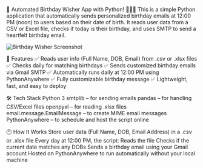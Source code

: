 🎉 Automated Birthday Wisher App with Python! 🎂🍰🎈
This is a simple Python application that automatically sends personalized birthday emails at 12:00 PM (noon) to users based on their date of birth.
It reads user data from a CSV or Excel file, checks if today is their birthday, and uses SMTP to send a heartfelt birthday email.

![Birthday Wisher Screenshot](images/Sender.png)


📌 Features
✅ Reads user info (Full Name, DOB, Email) from .csv or .xlsx files
✅ Checks daily for matching birthdays
✅ Sends customized birthday emails via Gmail SMTP
✅ Automatically runs daily at 12:00 PM using PythonAnywhere
✅ Fully customizable birthday message
✅ Lightweight, fast, and easy to deploy

🛠️ Tech Stack
Python 3
smtplib – for sending emails
pandas – for handling CSV/Excel files
openpyxl – for reading .xlsx files
email.message.EmailMessage – to create MIME email messages
PythonAnywhere – to schedule and host the script online

🕛 How It Works
Store user data (Full Name, DOB, Email Address) in a .csv or .xlsx file
Every day at 12:00 PM, the script:
Reads the file
Checks if the current date matches any DOBs
Sends a birthday email using your Gmail account
Hosted on PythonAnywhere to run automatically without your local machine

  
